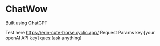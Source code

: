# ChatWow

Built using ChatGPT

Test here
https://erin-cute-horse.cyclic.app/
Request Params
key:[your openAI API key]
ques:[ask anything]
